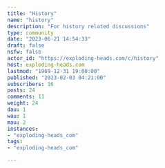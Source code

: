 ```yaml
---
title: "History" 
name: "history"
description: "For history related discussions"
type: community
date: "2023-06-21 14:54:33"
draft: false
nsfw: false
actor_id: "https://exploding-heads.com/c/history"
host: exploding-heads.com
lastmod: "1969-12-31 19:00:00"
published: "2023-02-03 04:21:00"
subscribers: 16
posts: 24
comments: 11
weight: 24
dau: 1
wau: 1
mau: 2
instances:
- "exploding-heads_com"
tags: 
- "exploding-heads_com"

---
```

